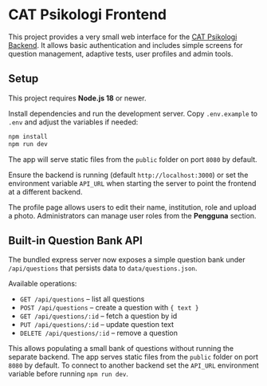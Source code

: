 # CAT Psikologi Frontend

This project provides a very small web interface for the [CAT Psikologi Backend](https://github.com/cicero78M/CAT_Psikologi_Backend). It allows basic authentication and includes simple screens for question management, adaptive tests, user profiles and admin tools.

## Setup

This project requires **Node.js 18** or newer.

Install dependencies and run the development server. Copy `.env.example` to `.env` and adjust the variables if needed:

```bash
npm install
npm run dev
```

The app will serve static files from the `public` folder on port `8080` by default.

Ensure the backend is running (default `http://localhost:3000`) or set the environment variable `API_URL` when starting the server to point the frontend at a different backend.

The profile page allows users to edit their name, institution, role and upload a photo. Administrators can manage user roles from the **Pengguna** section.

## Built-in Question Bank API

The bundled express server now exposes a simple question bank under `/api/questions` that persists data to `data/questions.json`.

Available operations:

- `GET /api/questions` – list all questions
- `POST /api/questions` – create a question with `{ text }`
- `GET /api/questions/:id` – fetch a question by id
- `PUT /api/questions/:id` – update question text
- `DELETE /api/questions/:id` – remove a question

This allows populating a small bank of questions without running the separate backend.
The app serves static files from the `public` folder on port `8080` by default. To connect to another backend set the `API_URL` environment variable before running `npm run dev`.

